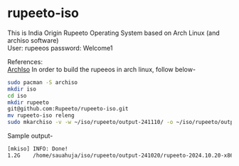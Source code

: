 # rupeeto-iso
This is India Origin Rupeeto Operating System based on Arch Linux (and archiso software)  
User: rupeeos
password: Welcome1

References:  
[ArchIso](https://wiki.archlinux.org/title/Archiso)
In order to build the rupeeos in arch linux, follow below-
```bash
sudo pacman -S archiso
mkdir iso
cd iso
mkdir rupeeto
git@github.com:Rupeeto/rupeeto-iso.git
mv rupeeto-iso releng
sudo mkarchiso -v -w ~/iso/rupeeto/output-241110/ -o ~/iso/rupeeto/output-241110/ releng/
```

Sample output-
```txt
[mkiso] INFO: Done!
1.2G	/home/sauahuja/iso/rupeeto/output-241020/rupeeto-2024.10.20-x86_64.iso
```
